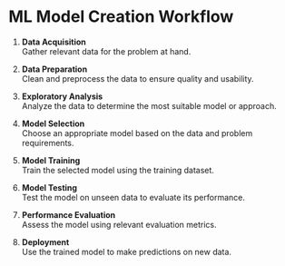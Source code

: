 # ML Model Creation Workflow

1. **Data Acquisition**  
   Gather relevant data for the problem at hand.

2. **Data Preparation**  
   Clean and preprocess the data to ensure quality and usability.

3. **Exploratory Analysis**  
   Analyze the data to determine the most suitable model or approach.

4. **Model Selection**  
   Choose an appropriate model based on the data and problem requirements.

5. **Model Training**  
   Train the selected model using the training dataset.

6. **Model Testing**  
   Test the model on unseen data to evaluate its performance.

7. **Performance Evaluation**  
   Assess the model using relevant evaluation metrics.

8. **Deployment**  
   Use the trained model to make predictions on new data.
